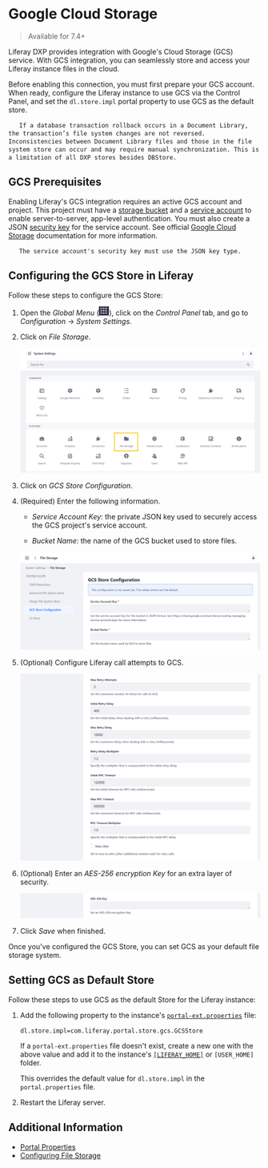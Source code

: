 # Google Cloud Storage

> Available for 7.4+

Liferay DXP provides integration with Google's Cloud Storage (GCS) service. With GCS integration, you can seamlessly store and access your Liferay instance files in the cloud.

Before enabling this connection, you must first prepare your GCS account. When ready, configure the Liferay instance to use GCS via the Control Panel, and set the `dl.store.impl` portal property to use GCS as the default store.

```important::
   If a database transaction rollback occurs in a Document Library, the transaction’s file system changes are not reversed. Inconsistencies between Document Library files and those in the file system store can occur and may require manual synchronization. This is a limitation of all DXP stores besides DBStore.
```

## GCS Prerequisites

Enabling Liferay's GCS integration requires an active GCS account and project. This project must have a [storage bucket](https://cloud.google.com/storage/docs/creating-buckets) and a [service account](https://cloud.google.com/iam/docs/creating-managing-service-accounts) to enable server-to-server, app-level authentication. You must also create a JSON [security key](https://cloud.google.com/iam/docs/creating-managing-service-account-keys) for the service account. See official [Google Cloud Storage](https://cloud.google.com/storage/docs) documentation for more information.

```important::
   The service account's security key must use the JSON key type.
```

## Configuring the GCS Store in Liferay

Follow these steps to configure the GCS Store:

1. Open the *Global Menu* (![Global Menu](../../../images/icon-applications-menu.png)), click on the *Control Panel* tab, and go to *Configuration* &rarr; *System Settings*.

1. Click on *File Storage*.

   ![Click on File Storage under System Settings.](./google-cloud-storage/images/01.png)

1. Click on *GCS Store Configuration*.

1. (Required) Enter the following information.

   * *Service Account Key*: the private JSON key used to securely access the GCS project's service account.

   * *Bucket Name*: the name of the GCS bucket used to store files.

   ![Enter a Service Account Key and Bucket Name.](./google-cloud-storage/images/02.png)

1. (Optional) Configure Liferay call attempts to GCS.

   ![Configure Liferay call attempts to GCS.](./google-cloud-storage/images/03.png)

1. (Optional) Enter an *AES-256 encryption Key* for an extra layer of security.

   ![Enter an AES-256 encryption Key.](./google-cloud-storage/images/04.png)

1. Click *Save* when finished.

Once you've configured the GCS Store, you can set GCS as your default file storage system.

## Setting GCS as Default Store

Follow these steps to use GCS as the default Store for the Liferay instance:

1. Add the following property to the instance's [`portal-ext.properties`](../../../installation-and-upgrades/reference/portal-properties.md) file:

   ```properties
   dl.store.impl=com.liferay.portal.store.gcs.GCSStore
   ```

   If a `portal-ext.properties` file doesn't exist, create a new one with the above value and add it to the instance's [`[LIFERAY_HOME]`](../../../installation-and-upgrades/reference/liferay-home.md) or `[USER_HOME]` folder.

   This overrides the default value for `dl.store.impl` in the `portal.properties` file.

1. Restart the Liferay server.

## Additional Information

* [Portal Properties](../../../installation-and-upgrades/reference/portal-properties.md)
* [Configuring File Storage](../configuring-file-storage.md)
